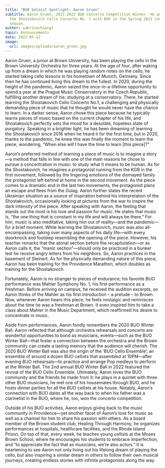 ```yaml
---
title: "BUO Soloist Spotlight: Aaron Gruen"
subtitle: Aaron Gruen, 2021-2022 BUO Concerto Competition Winner. He performed
  the Shostakovich Cello Concerto No. 1 with BUO in the Spring 2021 concert
  season.
author: sabrinachiang1
topic: Announcements
date: 2022-05-12
image:
  url: images/uploads/aaron_gruen.jpg
---
```

Aaron Gruen, a junior at Brown University, has been playing the cello in the Brown University Orchestra for three years. At the age of four, after waking up from a dream in which he was playing random notes on the cello, he started taking cello lessons in his hometown of Munich, Germany. Since then he has continued living this dream to the fullest. In 2020, during the height of the pandemic, Aaron seized the once-in-a-lifetime opportunity to spend a year at the Prague Music Conservatory in the Czech Republic, fulfilling another dream of his: studying at a conservatory. There, he started learning the Shostakovich Cello Concerto No.1, a challenging and physically demanding piece of music that he thought he would never have the chance to learn. In a darker sense, Aaron chose this piece because he typically learns pieces of music based on the current chapter of his life, and Shostakovich perfectly sets the mood for a desolate, hopeless state of purgatory. Speaking in a brighter light, he has been dreaming of learning the Shostakovich since 2016 when he heard it for the first time, but in 2020, thanks to the pandemic, he knew this was finally the moment to learn the piece, wondering, “When else will I have the time to learn \[this piece]?” 

Aaron’s preferred method of learning a piece of music is to imagine a story—a method that falls in line with one of the main reasons he chose to pursue a concentration in music: to study what it means to be human. As for the Shostakovich, he imagines a protagonist running from the KGB in the first movement, followed by the lingering emotions of the dismayed family the protagonist left behind at home in the second movement. As the piece comes to a dramatic end in the last two movements, the protagonist plans an escape and flees from the Gulag. Aaron further states the recent Ukrainian situation as a source of inspiration behind his interpretation of the Shostakovich, occasionally looking at pictures from the war to inspire the dark intensity of the piece. 
After speaking with Aaron, the feeling that stands out the most is his love and passion for music. He states that music is, “the one thing that is constant in my life and will always be there.” For him, music is also meditative, taking him out of reality—and the pandemic—for a brief moment. While learning the Shostakovich, music was also all-encompassing, taking over many aspects of his daily life—with every doorknock and footstep resembling the opening of the piece. However, his teacher remarks that the atonal section before the recapitulation—or as Aaron calls it, the “manic section”—should only be practiced in a bunker lest he receive angry letters from his neighbors. So, Aaron practices in the basement of Steinert. As for the physically demanding nature of this piece, Aaron has been training for the Providence Marathon, which doubles as training for the Shostakovich. 


Fortunately, Aaron is no stranger to pieces of endurance; his favorite BUO performance was Mahler Symphony No. 1, his first performance as a freshman. Before arriving on campus, he received the audition excerpts, so Aaron thinks of the Mahler as his first introduction – a prelude – to Brown. Now, whenever Aaron hears this piece, he feels nostalgic and reminisces about the time he was a freshman at Brown. It even inspired him to take a class about Mahler in the Music Department, which reaffirmed his desire to concentrate in music. 


Aside from performances, Aaron fondly remembers the 2020 BUO Winter Ball. Aaron reflected that although orchestra rehearsals and concerts are wonderful opportunities to bond as musicians, events—such as the BUO Winter Ball—that foster a connection between the orchestra and the Brown community can create a lasting memory that the audience will cherish. The 2020 BUO Winter Ball was also the origin of the ‘BUO Cello Ensemble’, an ensemble of around a dozen BUO cellists that assembled at 10PM—after evening BUO rehearsals—to practice and arrange Pop medleys to perform at the Winter Ball. The 2nd annual BUO Winter Ball in 2022 featured the revival of the BUO Cello Ensemble. Ultimately, Aaron loves the BUO community and the friends he made from it: he plays in a quintet with three other BUO musicians, he met one of his housemates through BUO, and he hosts dinner parties for all the BUO cellists at his house. Notably, Aaron’s connection with BUO dates all the way back to when his father was a clarinetist in the BUO, where he, too, won the concerto competition. 


Outside of his BUO activities, Aaron enjoys giving back to the music community in Providence—yet another facet of Aaron’s love for music as well as a channel for him to share his passion with others. As a board member of the Brown student club, Healing Through Harmony, he organizes performances at hospitals, healthcare facilities, and the Rhode Island Prison. On top of that, every week, he teaches young cellists at the Moses Brown School, where he encourages his students to embrace imperfection, and “to appreciate the fact that as musicians, we’re also actors.” It is heartening to see Aaron not only living out his lifelong dream of playing the cello, but also inspiring a similar dream in others to follow their own musical journeys, creating endless stories with infinite protagonists along the way.